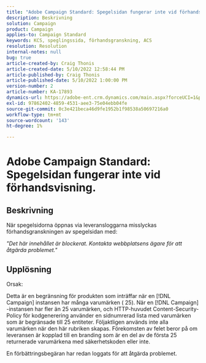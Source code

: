 ```yaml
---
title: "Adobe Campaign Standard: Spegelsidan fungerar inte vid förhandsvisning."
description: Beskrivning
solution: Campaign
product: Campaign
applies-to: Campaign Standard
keywords: KCS, speglingssida, förhandsgranskning, ACS
resolution: Resolution
internal-notes: null
bug: true
article-created-by: Craig Thonis
article-created-date: 5/10/2022 12:58:44 PM
article-published-by: Craig Thonis
article-published-date: 5/10/2022 1:00:00 PM
version-number: 2
article-number: KA-17893
dynamics-url: https://adobe-ent.crm.dynamics.com/main.aspx?forceUCI=1&pagetype=entityrecord&etn=knowledgearticle&id=4c3c54e6-60d0-ec11-a7b5-00224809ccc2
exl-id: 97862402-4859-4531-aee3-75e04ebb04fe
source-git-commit: 0c3e421beca46d9fe1952b1f98538a50697216a0
workflow-type: tm+mt
source-wordcount: '143'
ht-degree: 1%

---
```


# Adobe Campaign Standard: Spegelsidan fungerar inte vid förhandsvisning.

## Beskrivning


När spegelsidorna öppnas via leveransloggarna misslyckas förhandsgranskningen av spegelsidan med:

*&quot;Det här innehållet är blockerat. Kontakta webbplatsens ägare för att åtgärda problemet.&quot;*


## Upplösning


Orsak:

Detta är en begränsning för produkten som inträffar när en [!DNL Campaign] instansen har många varumärken ( 25). När en [!DNL Campaign] -instansen har fler än 25 varumärken, och HTTP-huvudet Content-Security-Policy för kodgenerering använder en sidnumrerad lista med varumärken som är begränsade till 25 entiteter. Följaktligen används inte alla varumärken när den här rubriken skapas. Förekomsten av felet beror på om leveransen är kopplad till en branding som är en del av de första 25 returnerade varumärkena med säkerhetskoden eller inte.

En förbättringsbegäran har redan loggats för att åtgärda problemet.
